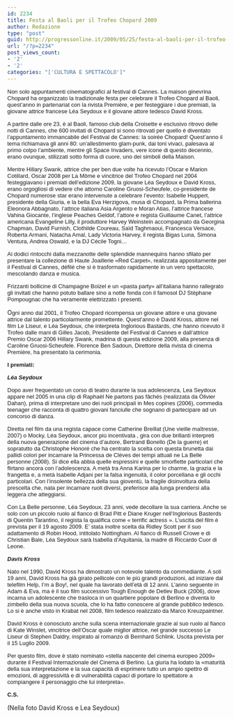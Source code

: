 ```yaml
---
id: 2234
title: Festa al Baoli per il Trofeo Chopard 2009
author: Redazione
type: "post"
guid: http://progressonline.it/2009/05/25/festa-al-baoli-per-il-trofeo-chopard-2009/
url: "/?p=2234"
post_views_count:
- '2'
- '2'
categories: "['CULTURA E SPETTACOLO']"
---
```


<font face="Tahoma, sans-serif"><font size="2">Non solo appuntamenti cinematografici al festival di Cannes. La maison ginevrina Chopard ha organizzato la tradizionale festa per celebrare il Trofeo Chopard al Baoli, quest’anno in partenariat con la rivista Première, e per festeggiare i due premiati, la giovane attrice francese Léa Seydoux e il giovane attore tedesco David Kross.</font></font>

<font face="Tahoma, sans-serif"><font size="2">A partire dalle ore 23, è al Baoli, famoso club della Croisette e esclusivo ritrovo delle notti di Cannes, che 600 invitati di Chopard si sono ritrovati per quello è diventato l’appuntamento immancabile del Festival de Cannes: la soirée Chopard! Quest’anno il tema richiamava gli anni 80: un’allestimento glam-punk, dai toni vivaci, palesava al primo colpo l’ambiente, mentre gli Space Invaders, vere icone di questo decennio, erano ovunque, stilizzati sotto forma di cuore, uno dei simboli della Maison.</font></font>

<font face="Tahoma, sans-serif"><font size="2">Mentre Hillary Swank, attrice che per ben due volte ha ricevuto l’Oscar e Marion Cotillard, Oscar 2008 per La Môme e vincitrice del Trofeo Chopard nel 2004 festeggiavano i premiati dell’edizione 2009, la giovane Léa Seydoux e David Kross, erano orgogliosi di vedere che attorno Caroline Gruosi-Scheufele, co-presidente de Chopard numerose star erano intervenute a celebrare l’evento: Isabelle Huppert, presidente della Giuria, e la bella Eva Herzigova, musa di Chopard, la Prima ballerina Eleonora Abbagnato, l’attrice italiana Asia Argento e Moran Atias, l’attrice francese Vahina Giocante, l’inglese Peaches Geldof, l’attore e regista Guillaume Canet, l’attrice americana Evangeline Lilly, il produttore Harvey Weinstein accompagnato da Georgina Chapman, David Furnish, Clothilde Coureau, Saïd Taghmaoui, Francesca Versace, Roberta Armani, Natacha Amal, Lady Victoria Harvey, il regista Bigas Luna, Simona Ventura, Andrea Oswald, e la DJ Cécile Togni…</font></font>

<font face="Tahoma, sans-serif"><font size="2">Ai dodici rintocchi dalla mezzanotte delle splendide mannequins hanno sfilato per presentare la collezione di Haute Joaillerie «Red Carpet», realizzata appositamente per il Festival di Cannes, défilé che si è trasformato rapidamente in un vero spettacolo, mescolando danza e musica. </font></font>

<font face="Tahoma, sans-serif"><font size="2">Frizzanti bollicine di Champagne Boizel e un «pasta party» all’italiana hanno rallegrato gli invitati che hanno potuto ballare sino a notte fonda con il famosol DJ Stéphane Pompougnac che ha veramente elettrizzato i presenti.</font></font>

O<font face="Tahoma, sans-serif"><font size="2">gni anno dal 2001, il Trofeo Chopard ricompensa un giovane attore e una giovane attrice dal talento particolarmente promettente. Quest’anno è David Kross, attore nel film Le Liseur, e Léa Seydoux, che interpreta Inglorious Bastards, che hanno ricevuto il Trofeo dalle mani di Gilles Jacob, Presidente del Festival di Cannes e dall’attrice Premio Oscar 2006 Hillary Swank, madrina di questa edizione 2009, alla presenza di Caroline Gruosi-Scheufele. Florence Ben Sadoun, Direttore della rivista di cinema Première, ha presentato la cerimonia. </font></font>

<font face="Tahoma, sans-serif"><font size="2">**I premiati:**</font></font>

<font face="Tahoma, sans-serif"><font size="2">***Léa Seydoux***</font></font>

<font face="Tahoma, sans-serif"><font size="2">Dopo aver frequentato un corso di teatro durante la sua adolescenza, Lea Seydoux appare nel 2005 in una clip di Raphaël Ne partons pas fâchés (realizzata da Olivier Dahan), prima di interpretare uno dei ruoli principali in Mes copines (2006), commedia teenager che racconta di quattro giovani fanciulle che sognano di partecipare ad un concorso di danza. </font></font>

<font face="Tahoma, sans-serif"><font size="2">Diretta nel film da una regista capace come Catherine Breillat (Une vieille maîtresse, 2007) o Mocky, Léa Seydoux, ancor più incentivata , gira con due brillanti interpreti della nuova generazione del cinema d’autore, Bertrand Bonello (De la guerre) et sopratutto da Christophe Honoré che ha centrato la scelta con questa brunetta dai pallidi colori per incarnare la Princessa de Clèves dei tempi attuali ne La Belle personne (2008). Si dice ella abbia quelle espressini e quelle smorfiette particolari che flirtano ancora con l’adolescenza. A metà tra Anna Karina per lo charme, la grazia e la frangetta e, a metà Isabelle Adjani per la falsa ingenuità, il color porcellana e gli occhi particolari. Con l’insolente bellezza della sua gioventù, la fragile disinvoltura della prescelta che, nata per incarnare ruoli diversi, preferisce alla lunga prendersi alla leggera che atteggiarsi. </font></font>

<font face="Tahoma, sans-serif"><font size="2">Con La Belle personne, Léa Seydoux, 23 anni, vede decollare la sua carriera. Anche se solo con un piccolo ruolo al fianco di Brad Pitt e Diane Kruger nell’Inglorious Basterds di Quentin Tarantino, il regista la qualifica come « terrific actress ». L’uscita del film è prevista per il 19 agosto 2009. E’ stata inoltre scelta da Ridley Scott per il suo adattamento di Robin Hood, intitolato Nottingham. Al fianco di Russell Crowe e di Christian Bale, Léa Seydoux sarà Isabella d’Aquitania, la madre di Riccardo Cuor di Leone.</font></font>

<font face="Tahoma, sans-serif"><font size="2">***Davis Kross***</font></font>

<font face="Tahoma, sans-serif"><font size="2">Nato nel 1990, David Kross ha dimostrato un notevole talento da commediante. A soli 19 anni, David Kross ha già girato pellicole con le più grandi produzioni, ad iniziare dal telefilm Help, I’m a Boy!, nel quale ha lavorato dell’età di 12 anni. L’anno seguente in Adam &amp; Eva, ma è il suo film successivo Tough Enough de Detlev Buck (2006), dove incarna un adolescente che trasloca in un quartiere popolare di Berlino e diventa lo zimbello della sua nuova scuola, che lo ha fatto conoscere al grande pubblico tedesco. Lo si è anche visto in Krabat nel 2008, film tedesco realizzato da Marco Kreuzpaintner.</font></font>

<font face="Tahoma, sans-serif"><font size="2">David Kross è conosciuto anche sulla scena internazionale grazie al suo ruolo al fianco di Kate Winslet, vincitrice dell’Oscar quale miglior attrice, nel grande successo Le Liseur di Stephen Daldry, inspirato al romanzo di Bernhard Schlink. Uscita prevista per il 15 Luglio 2009. </font></font>

<font face="Tahoma, sans-serif"><font size="2">Per questo film, dove è stato nominato «stella nascente del cinema europeo 2009» durante il Festival Internazionale del Cinema di Berlino. La giuria ha lodato la «maturità della sua interpretazione e la sua capacità di esprimere tutto un ampio spettro di emozioni, di aggressività e di vulnerabilità capaci di portare lo spettatore a compiangere il personaggio che lui interpreta».</font></font>

<font face="Tahoma, sans-serif"><font size="2">**C.S.**</font></font>

(Nella foto David Kross e Lea Seydoux)